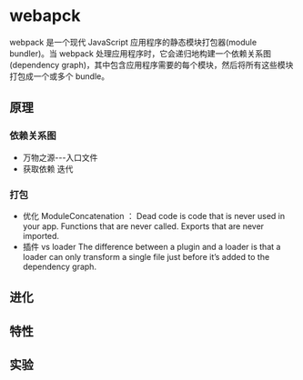 # webapck

webpack 是一个现代 JavaScript 应用程序的静态模块打包器(module bundler)。当 webpack 处理应用程序时，它会递归地构建一个依赖关系图(dependency graph)，其中包含应用程序需要的每个模块，然后将所有这些模块打包成一个或多个 bundle。

## 原理

### 依赖关系图

+ 万物之源---入口文件
+ 获取依赖
    迭代


### 打包

+ 优化
    ModuleConcatenation ： Dead code is code that is never used in your app. Functions that are never called. Exports that are never imported.
+ 插件 vs loader
    The difference between a plugin and a loader is that a loader can only transform a single file just before it’s added to the dependency graph. 

## 进化

## 特性

## 实验
